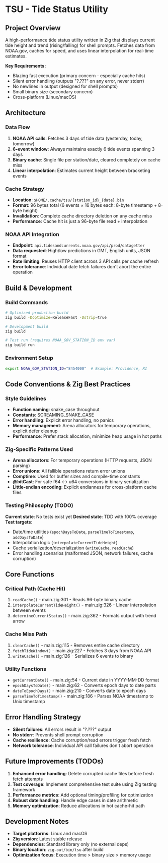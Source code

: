 # TSU - Tide Status Utility

## Project Overview
A high-performance tide status utility written in Zig that displays current tide height and trend (rising/falling) for shell prompts. Fetches data from NOAA.gov, caches for speed, and uses linear interpolation for real-time estimates.

**Key Requirements:**
- Blazing fast execution (primary concern - especially cache hits)
- Silent error handling (outputs "?.???" on any error, never stderr)
- No newlines in output (designed for shell prompts)
- Small binary size (secondary concern)
- Cross-platform (Linux/macOS)

## Architecture

### Data Flow
1. **NOAA API calls**: Fetches 3 days of tide data (yesterday, today, tomorrow)
2. **6-event window**: Always maintains exactly 6 tide events spanning 3 days
3. **Binary cache**: Single file per station/date, cleared completely on cache miss
4. **Linear interpolation**: Estimates current height between bracketing events

### Cache Strategy
- **Location**: `$HOME/.cache/tsu/{station_id}_{date}.bin`
- **Format**: 96 bytes total (6 events × 16 bytes each: 8-byte timestamp + 8-byte height)
- **Invalidation**: Complete cache directory deletion on any cache miss
- **Performance**: Cache hit is just a 96-byte file read + interpolation

### NOAA API Integration
- **Endpoint**: `api.tidesandcurrents.noaa.gov/api/prod/datagetter`
- **Data requested**: High/low predictions in GMT, English units, JSON format
- **Rate limiting**: Reuses HTTP client across 3 API calls per cache refresh
- **Error tolerance**: Individual date fetch failures don't abort the entire operation

## Build & Development

### Build Commands
```bash
# Optimized production build
zig build -Doptimize=ReleaseFast -Dstrip=true

# Development build
zig build

# Test run (requires NOAA_GOV_STATION_ID env var)
zig build run
```

### Environment Setup
```bash
export NOAA_GOV_STATION_ID="8454000"  # Example: Providence, RI
```

## Code Conventions & Zig Best Practices

### Style Guidelines
- **Function naming**: snake_case throughout
- **Constants**: SCREAMING_SNAKE_CASE
- **Error handling**: Explicit error handling, no panics
- **Memory management**: Arena allocators for temporary operations, explicit defer cleanup
- **Performance**: Prefer stack allocation, minimize heap usage in hot paths

### Zig-Specific Patterns Used
- **Arena allocators**: For temporary operations (HTTP requests, JSON parsing)
- **Error unions**: All fallible operations return error unions
- **Comptime**: Used for buffer sizes and compile-time constants
- **@bitCast**: For safe f64 ↔ u64 conversions in binary serialization
- **Little-endian encoding**: Explicit endianness for cross-platform cache files

### Testing Philosophy (TODO)
**Current state**: No tests exist yet
**Desired state**: TDD with 100% coverage
**Test targets**:
- Date/time utilities (`epochDaysToDate`, `parseTimeToTimestamp`, `addDaysToDate`)
- Interpolation logic (`interpolateCurrentTideHeight`) 
- Cache serialization/deserialization (`writeCache`, `readCache`)
- Error handling scenarios (malformed JSON, network failures, cache corruption)

## Core Functions

### Critical Path (Cache Hit)
1. `readCache()` - main.zig:301 - Reads 96-byte binary cache
2. `interpolateCurrentTideHeight()` - main.zig:326 - Linear interpolation between events
3. `determineCurrentStatus()` - main.zig:362 - Formats output with trend arrow

### Cache Miss Path
1. `clearCache()` - main.zig:115 - Removes entire cache directory
2. `fetchTideWindow()` - main.zig:227 - Fetches 3 days from NOAA API
3. `writeCache()` - main.zig:126 - Serializes 6 events to binary

### Utility Functions
- `getCurrentDate()` - main.zig:54 - Current date in YYYY-MM-DD format
- `epochDaysToDate()` - main.zig:62 - Converts epoch days to date parts
- `dateToEpochDays()` - main.zig:210 - Converts date to epoch days
- `parseTimeToTimestamp()` - main.zig:186 - Parses NOAA timestamp to Unix timestamp

## Error Handling Strategy
- **Silent failures**: All errors result in "?.???" output
- **No stderr**: Prevents shell prompt corruption
- **Cache resilience**: Cache corruption/read errors trigger fresh fetch
- **Network tolerance**: Individual API call failures don't abort operation

## Future Improvements (TODOs)
1. **Enhanced error handling**: Delete corrupted cache files before fresh fetch attempts
2. **Test coverage**: Implement comprehensive test suite using Zig testing framework
3. **Performance metrics**: Add optional timing/profiling for optimization
4. **Robust date handling**: Handle edge cases in date arithmetic
5. **Memory optimization**: Reduce allocations in hot cache-hit path

## Development Notes
- **Target platforms**: Linux and macOS 
- **Zig version**: Latest stable release
- **Dependencies**: Standard library only (no external deps)
- **Binary location**: `zig-out/bin/tsu` after build
- **Optimization focus**: Execution time > binary size > memory usage
